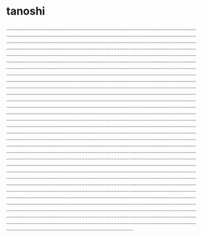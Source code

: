 # tanoshi
.......................................................................................................................................................................................................................................................................................................................................................................................................................................................................................................................................................................................................................................................................................................................................................................................................................................................................................................................................................................................................................................................................................................................................................................................................................................................................................................................................................................................................................................................................................................................................................................................................................................................................................................................................................................................................................................................................................................................................................................................................................................................................................................................................................................................................................................................................................................................................................................................................................................................................................................................................................................................................................................................................................................................................................................................................................................................................................................................................................................................................................................................................................................................................................................................................................................................................................................................................................................................................................................................................................................................................................................................................................................................................................................................................................................................................................................................................................................................................................................................................................................................................................
